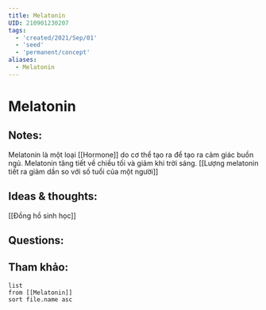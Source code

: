 ```yaml
---
title: Melatonin
UID: 210901230207
tags:
  - 'created/2021/Sep/01'
  - 'seed'
  - 'permanent/concept'
aliases:
  - Melatonin
---
```

# Melatonin

## Notes:
Melatonin là một loại [[Hormone]] do cơ thể tạo ra để tạo ra cảm giác buồn ngủ. 
Melatonin tăng tiết về chiều tối và giảm khi trời sáng.
[[Lượng melatonin tiết ra giảm dần so với số tuổi của một người]]

## Ideas & thoughts:
[[Đồng hồ sinh học]]

## Questions:


## Tham khảo:
```dataview
list
from [[Melatonin]]
sort file.name asc
```